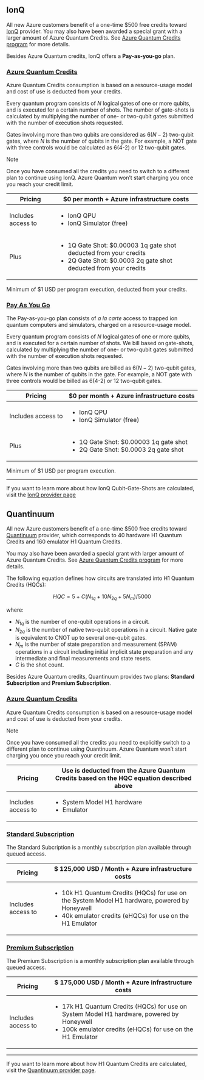 ## IonQ 

All new Azure customers benefit of a one-time $500 free credits toward [IonQ](https://ionq.com/) provider. You may also have been awarded a special grant with a larger amount of Azure Quantum Credits. See [Azure Quantum Credits program](https://aka.ms/aq/credits) for more details. 

Besides Azure Quantum credits, IonQ offers a **Pay-as-you-go** plan. 

### [Azure Quantum Credits](#tab/tabid-AQcredits)

Azure Quantum Credits consumption is based on a resource-usage model and cost of use is deducted from your credits. 

Every quantum program consists of $N$ logical gates of one or more qubits, and is executed for a certain number of shots. The number of gate-shots is calculated by 
multiplying the number of one- or two-qubit gates submitted with the number of execution shots requested. 

Gates involving more than two qubits are considered as $6(N-2)$ two-qubit gates, where $N$ is the number of qubits in the gate. For example, a NOT gate with three controls would 
be calculated as 6(4-2) or 12 two-qubit gates.  

> [!NOTE]
> Once you have consumed all the credits you need to switch to a different plan to continue using IonQ. Azure Quantum won’t start charging you once you reach your credit limit. 
 
|Pricing | $0 per month + Azure infrastructure costs |
|---|---|  
|Includes access to | <ul><li>IonQ QPU</li><li>IonQ Simulator (free)</li></ul>|
|Plus |<ul><li>1Q Gate Shot: $0.00003 1q gate shot deducted from your credits</li><li>2Q Gate Shot: $0.0003 2q gate shot deducted from your credits</li></ul>|

Minimum of $1 USD per program execution, deducted from your credits. 

### [Pay As You Go](#tab/tabid-paygo)

The Pay-as-you-go plan consists of *a la carte* access to trapped ion quantum computers and simulators, charged on a resource-usage model.  

Every quantum program consists of $N$ logical gates of one or more qubits, and is executed for a certain number of shots. We bill based on gate-shots, calculated by 
multiplying the number of one- or two-qubit gates submitted with the number of execution shots requested.  

Gates involving more than two qubits are billed as $6(N-2)$ two-qubit gates, where $N$ is the number of qubits in the gate. For example, a NOT gate with three controls would 
be billed as 6(4-2) or 12 two-qubit gates.  

|Pricing | $0 per month + Azure infrastructure costs |
|---|---|  
|Includes access to | <ul><li>IonQ QPU</li><li>IonQ Simulator (free)</li></ul>|
|Plus |<ul><li>1Q Gate Shot: $0.00003 1q gate shot</li><li>2Q Gate Shot: $0.0003 2q gate shot</li></ul>|

Minimum of $1 USD per program execution.  

***

If you want to learn more about how IonQ Qubit-Gate-Shots are calculated, visit the [IonQ provider page](xref:microsoft.quantum.providers.ionq)

## Quantinuum 

All new Azure customers benefit of a one-time $500 free credits toward [Quantinuum](https://www.quantinuum.com/) provider, which corresponds to 40 hardware H1 Quantum Credits and 160 emulator H1 Quantum Credits. 

You may also have been awarded a special grant with larger amount of Azure Quantum Credits. See [Azure Quantum Credits program](https://aka.ms/aq/credits) for more details. 

The following equation defines how circuits are translated into H1 Quantum Credits (HQCs):

$$
HQC = 5 + C(N_{1q} + 10 N_{2q} + 5 N_m)/5000
$$

where:

- $N_{1q}$ is the number of one-qubit operations in a circuit.
- $N_{2q}$ is the number of native two-qubit operations in a circuit. Native gate is equivalent to CNOT up to several one-qubit gates.
- $N_{m}$ is the number of state preparation and measurement (SPAM) operations in a circuit including initial implicit state preparation and any intermediate and final measurements and state resets.
- $C$ is the shot count.

Besides Azure Quantum credits, Quantinuum provides two plans: **Standard Subscription** and **Premium Subscription**. 

### [Azure Quantum Credits](#tab/tabid-AQcreditsQ)

Azure Quantum Credits consumption is based on a resource-usage model and cost of use is deducted from your credits. 

> [!NOTE]
> Once you have consumed all the credits you need to explicitly switch to a different plan to continue using Quantinuum. Azure Quantum won’t start charging you once you reach your credit limit. 

|Pricing | Use is deducted from the Azure Quantum Credits based on the HQC equation described above |
|---|---|  
|Includes access to | <ul><li>System Model H1 hardware</li><li>Emulator </li></ul>|

### [Standard Subscription](#tab/tabid-standard)

The Standard Subcription is a monthly subscription plan available through queued access. 

|Pricing| $ 125,000 USD / Month + Azure infrastructure costs |
|---|---|
|Includes access to | <ul><li>10k H1 Quantum Credits (HQCs) for use on the System Model H1 hardware, powered by Honeywell</li><li>40k emulator credits (eHQCs) for use on the H1 Emulator</li></ul>|

### [Premium Subscription](#tab/tabid-premium)
 
The Premium Subscription is a monthly subscription plan available through queued access.

| Pricing |$ 175,000 USD / Month + Azure infrastructure costs |
|---|---| 
|Includes access to | <ul><li>17k H1 Quantum Credits (HQCs) for use on System Model H1 hardware, powered by Honeywell</li><li>100k emulator credits (eHQCs) for use on the H1 Emulator</li></ul>|
***

If you want to learn more about how H1 Quantum Credits are calculated, visit the [Quantinuum provider page](xref:microsoft.quantum.providers.honeywell).
